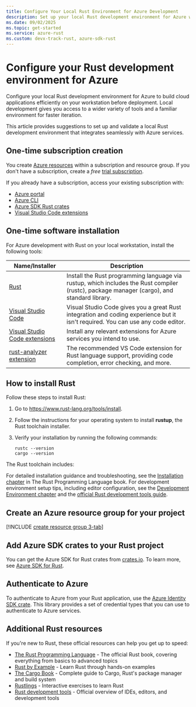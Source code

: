 ```yaml
---
title: Configure Your Local Rust Environment for Azure Development
description: Set up your local Rust development environment for Azure with installation suggestions, SDK crates, authentication methods, and essential tools. Start building cloud applications today.
ms.date: 09/02/2025
ms.topic: get-started
ms.service: azure-rust
ms.custom: devx-track-rust, azure-sdk-rust
---
```


# Configure your Rust development environment for Azure

Configure your local Rust development environment for Azure to build cloud applications efficiently on your workstation before deployment. Local development gives you access to a wider variety of tools and a familiar environment for faster iteration.

This article provides suggestions to set up and validate a local Rust development environment that integrates seamlessly with Azure services.

## One-time subscription creation

You create [Azure resources](/azure/cloud-adoption-framework/ready/azure-setup-guide/organize-resources?tabs=AzureManagementGroupsAndHierarchy) within a subscription and resource group. If you don't have a subscription, create a _free_ [trial subscription][trial subscription].

If you already have a subscription, access your existing subscription with:

* [Azure portal][Azure portal]
* [Azure CLI][Azure CLI]
* [Azure SDK Rust crates][Azure crates]
* [Visual Studio Code extensions][Visual Studio Code extensions]

## One-time software installation

For Azure development with Rust on your local workstation, install the following tools:

|Name/Installer|Description|
|--|--|
|[Rust]|Install the Rust programming language via rustup, which includes the Rust compiler (rustc), package manager (cargo), and standard library.|
|[Visual Studio Code][Visual Studio Code]|Visual Studio Code gives you a great Rust integration and coding experience but it isn't required. You can use any code editor.|
|[Visual Studio Code extensions][Visual Studio Code extensions]|Install any relevant extensions for Azure services you intend to use.|
|[rust-analyzer extension][rust-analyzer-extension]|The recommended VS Code extension for Rust language support, providing code completion, error checking, and more.|

## How to install Rust

Follow these steps to install Rust:

1. Go to <https://www.rust-lang.org/tools/install>.
1. Follow the instructions for your operating system to install **rustup**, the Rust toolchain installer.
1. Verify your installation by running the following commands:

    ```console
    rustc --version
    cargo --version
    ```

The Rust toolchain includes:

For detailed installation guidance and troubleshooting, see the [Installation chapter][The Rust Book installation chapter] in The Rust Programming Language book. For development environment setup tips, including editor configuration, see the [Development Environment chapter][The Rust Book development environment chapter] and the [official Rust development tools guide][official Rust development tools guide].

## Create an Azure resource group for your project

[!INCLUDE [create resource group 3-tab](../includes/create-resource-group.md)]

## Add Azure SDK crates to your Rust project

You can get the Azure SDK for Rust crates from [crates.io][Azure crates]. To learn more, see [Azure SDK for Rust](./sdk/overview.md).

## Authenticate to Azure

To authenticate to Azure from your Rust application, use the [Azure Identity SDK crate][Azure Identity rust crate]. This library provides a set of credential types that you can use to authenticate to Azure services.

## Additional Rust resources

If you're new to Rust, these official resources can help you get up to speed:

- [The Rust Programming Language][The Rust Programming Language] - The official Rust book, covering everything from basics to advanced topics
- [Rust by Example][Rust by Example] - Learn Rust through hands-on examples
- [The Cargo Book][The Cargo Book] - Complete guide to Cargo, Rust's package manager and build system
- [Rustlings][Rustlings] - Interactive exercises to learn Rust
- [Rust development tools][official Rust development tools guide] - Official overview of IDEs, editors, and development tools


<!-- Reference links for Rust resources -->
[Azure portal]: https://portal.azure.com/
[Azure CLI]: /cli/azure/
[Azure crates]: https://crates.io/users/azure-sdk?sort=recent-downloads
[Crates.io]: https://crates.io/
[official Rust development tools guide]: https://www.rust-lang.org/tools
[Rust by Example]: https://doc.rust-lang.org/rust-by-example/
[rust-analyzer-extension]: https://marketplace.visualstudio.com/items?itemName=matklad.rust-analyzer
[Rust]: https://www.rust-lang.org/
[Rustlings]: https://github.com/rust-lang/rustlings
[The Cargo Book]: https://doc.rust-lang.org/cargo/
[The Rust Book development environment chapter]: https://doc.rust-lang.org/book/ch01-02-hello-world.html
[The Rust Book installation chapter]: https://doc.rust-lang.org/book/ch01-01-installation.html
[The Rust Programming Language]: https://doc.rust-lang.org/book/
[trial subscription]: https://azure.microsoft.com/free/
[Visual Studio Code extensions]: https://marketplace.visualstudio.com/search?term=rust&target=VSCode&category=All%20categories&sortBy=Relevance
[Visual Studio Code]: https://code.visualstudio.com/
[Azure Identity rust crate]: https://crates.io/crates/azure_identity